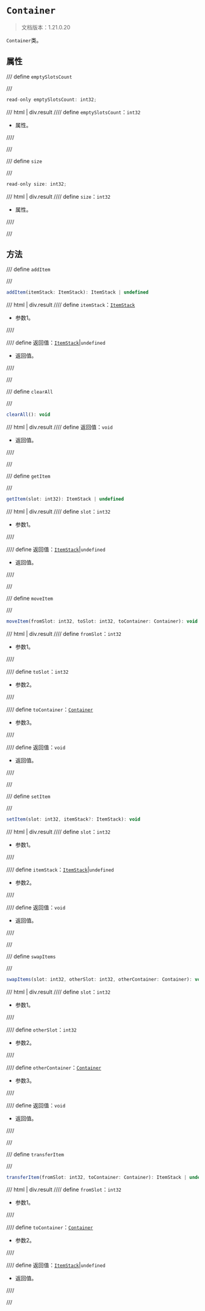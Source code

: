 # `Container`

> 文档版本：1.21.0.20

`Container`类。

## 属性

/// define
`emptySlotsCount`


///

```js
read-only emptySlotsCount: int32;
```

/// html | div.result
//// define
`emptySlotsCount`：`int32`

- 属性。


////

///


/// define
`size`


///

```js
read-only size: int32;
```

/// html | div.result
//// define
`size`：`int32`

- 属性。


////

///


## 方法

/// define
`addItem`


///

```js
addItem(itemStack: ItemStack): ItemStack | undefined
```

/// html | div.result
//// define
`itemStack`：[`ItemStack`](./itemstack.md)

- 参数1。


////

//// define
返回值：[`ItemStack`](./itemstack.md)|`undefined`

- 返回值。


////

///


/// define
`clearAll`


///

```js
clearAll(): void
```

/// html | div.result
//// define
返回值：`void`

- 返回值。


////

///


/// define
`getItem`


///

```js
getItem(slot: int32): ItemStack | undefined
```

/// html | div.result
//// define
`slot`：`int32`

- 参数1。


////

//// define
返回值：[`ItemStack`](./itemstack.md)|`undefined`

- 返回值。


////

///


/// define
`moveItem`


///

```js
moveItem(fromSlot: int32, toSlot: int32, toContainer: Container): void
```

/// html | div.result
//// define
`fromSlot`：`int32`

- 参数1。


////

//// define
`toSlot`：`int32`

- 参数2。


////

//// define
`toContainer`：[`Container`](./container.md)

- 参数3。


////

//// define
返回值：`void`

- 返回值。


////

///


/// define
`setItem`


///

```js
setItem(slot: int32, itemStack?: ItemStack): void
```

/// html | div.result
//// define
`slot`：`int32`

- 参数1。


////

//// define
`itemStack`：[`ItemStack`](./itemstack.md)|`undefined`

- 参数2。


////

//// define
返回值：`void`

- 返回值。


////

///


/// define
`swapItems`


///

```js
swapItems(slot: int32, otherSlot: int32, otherContainer: Container): void
```

/// html | div.result
//// define
`slot`：`int32`

- 参数1。


////

//// define
`otherSlot`：`int32`

- 参数2。


////

//// define
`otherContainer`：[`Container`](./container.md)

- 参数3。


////

//// define
返回值：`void`

- 返回值。


////

///


/// define
`transferItem`


///

```js
transferItem(fromSlot: int32, toContainer: Container): ItemStack | undefined
```

/// html | div.result
//// define
`fromSlot`：`int32`

- 参数1。


////

//// define
`toContainer`：[`Container`](./container.md)

- 参数2。


////

//// define
返回值：[`ItemStack`](./itemstack.md)|`undefined`

- 返回值。


////

///

